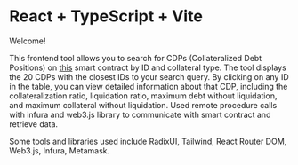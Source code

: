 # React + TypeScript + Vite

Welcome!

This frontend tool allows you to search for CDPs (Collateralized Debt Positions) on [this](https://etherscan.io/address/0x68C61AF097b834c68eA6EA5e46aF6c04E8945B2d#readContract) smart contract by ID and collateral type. The tool displays the 20 CDPs with the closest IDs to your search query. By clicking on any ID in the table, you can view detailed information about that CDP, including the collateralization ratio, liquidation ratio, maximum debt without liquidation, and maximum collateral without liquidation. Used remote procedure calls with infura and web3.js library to communicate with smart contract and retrieve data.

Some tools and libraries used include RadixUI, Tailwind, React Router DOM, Web3.js, Infura, Metamask.
